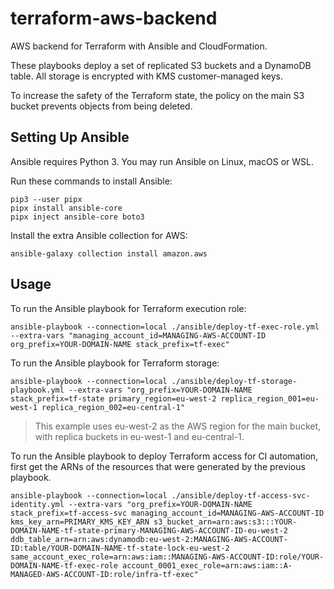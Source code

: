# terraform-aws-backend

AWS backend for Terraform with Ansible and CloudFormation.

These playbooks deploy a set of replicated S3 buckets and a DynamoDB table. All storage is encrypted with KMS customer-managed keys.

To increase the safety of the Terraform state, the policy on the main S3 bucket prevents objects from being deleted.

## Setting Up Ansible

Ansible requires Python 3. You may run Ansible on Linux, macOS or WSL.

Run these commands to install Ansible:

    pip3 --user pipx
    pipx install ansible-core
    pipx inject ansible-core boto3

Install the extra Ansible collection for AWS:

    ansible-galaxy collection install amazon.aws

## Usage

To run the Ansible playbook for Terraform execution role:

    ansible-playbook --connection=local ./ansible/deploy-tf-exec-role.yml --extra-vars "managing_account_id=MANAGING-AWS-ACCOUNT-ID org_prefix=YOUR-DOMAIN-NAME stack_prefix=tf-exec"

To run the Ansible playbook for Terraform storage:

    ansible-playbook --connection=local ./ansible/deploy-tf-storage-playbook.yml --extra-vars "org_prefix=YOUR-DOMAIN-NAME stack_prefix=tf-state primary_region=eu-west-2 replica_region_001=eu-west-1 replica_region_002=eu-central-1"

> This example uses eu-west-2 as the AWS region for the main bucket, with replica buckets in eu-west-1 and eu-central-1.

To run the Ansible playbook to deploy Terraform access for CI automation, first get the ARNs of the resources that were generated by the previous playbook.

    ansible-playbook --connection=local ./ansible/deploy-tf-access-svc-identity.yml --extra-vars "org_prefix=YOUR-DOMAIN-NAME stack_prefix=tf-access-svc managing_account_id=MANAGING-AWS-ACCOUNT-ID kms_key_arn=PRIMARY_KMS_KEY_ARN s3_bucket_arn=arn:aws:s3:::YOUR-DOMAIN-NAME-tf-state-primary-MANAGING-AWS-ACCOUNT-ID-eu-west-2 ddb_table_arn=arn:aws:dynamodb:eu-west-2:MANAGING-AWS-ACCOUNT-ID:table/YOUR-DOMAIN-NAME-tf-state-lock-eu-west-2 same_account_exec_role=arn:aws:iam::MANAGING-AWS-ACCOUNT-ID:role/YOUR-DOMAIN-NAME-tf-exec-role account_0001_exec_role=arn:aws:iam::A-MANAGED-AWS-ACCOUNT-ID:role/infra-tf-exec"

